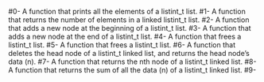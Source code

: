 #0- A function that prints all the elements of a listint_t list.
#1- A function that returns the number of elements in a linked listint_t list.
#2- A function that adds a new node at the beginning of a listint_t list.
#3- A function that adds a new node at the end of a listint_t list.
#4- A function that frees a listint_t list. 
#5- A function that frees a listint_t list. 
#6- A function that deletes the head node of a listint_t linked list, and returns the head node’s data (n).
#7- A function that returns the nth node of a listint_t linked list. 
#8- A function that returns the sum of all the data (n) of a listint_t linked list.
#9-  
